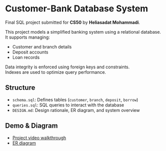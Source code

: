 # Customer-Bank Database System

Final SQL project submitted for **CS50** by **Heliasadat Mohammadi**.

This project models a simplified banking system using a relational database.  
It supports managing:
- Customer and branch details
- Deposit accounts
- Loan records

 Data integrity is enforced using foreign keys and constraints.  
 Indexes are used to optimize query performance.

## Structure
- `schema.sql`: Defines tables (`customer`, `branch`, `deposit`, `borrow`)
- `queries.sql`: SQL queries to interact with the database
- `DESIGN.md`: Design rationale, ER diagram, and system overview

## Demo & Diagram
- [Project video walkthrough](https://drive.google.com/file/d/1UrtAzLyIun1Z_QQULNlcAr1zxAhsa_3N/view?usp=sharing)  
- [ER diagram](https://drive.google.com/file/d/1Mgoc7-d64P3dpISDt2U6MoXPyChuzSYp/view?usp=sharing)
